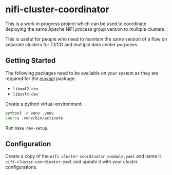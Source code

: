 # nifi-cluster-coordinator

This is a work in progress project which can be used to coordinate deploying the same Apache NiFi process group version to multiple clusters.

This is useful for people who need to maintain the same version of a flow on separate clusters for CI/CD and multiple data center purposes.

## Getting Started

The following packages need to be available on your system as they are required for the [nipyapi](https://nipyapi.readthedocs.io/en/latest/) package.

- `libxml2-dev`
- `libxslt-dev`

Create a python virtual environment.

```sh
python3 -m venv .venv
source .venv/bin/activate
```

Run `make dev-setup`.

## Configuration

Create a copy of the `nifi-cluster-coordinator.example.yaml` and name it `nifi-cluster-coordinator.yaml` and update it with your cluster configurations.